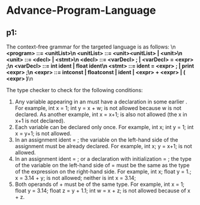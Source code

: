 # Advance-Program-Language

## p1:

The context-free grammar for the targeted language is as follows: \n
  **\<program> ::= \<unitList>\n
  \<unitList> ::= \<unit>\<unitList> | \<unit>\n
  \<unit> ::= \<decl> | \<stmt>\n
  \<decl> ::= \<varDecl> ; | \<varDecl> = \<expr> ;\n
  \<varDecl> ::= int ident | float ident\n
  \<stmt> ::= ident = \<expr> ; | print \<expr> ;\n
  \<expr> ::= intconst | floatconst | ident | \<expr> + \<expr> | ( \<expr> )**\n
  
The type checker to check for the following conditions:
  1) Any variable appearing in an <expr> must have a declaration in some earlier <decl>. For example, int x = 1; int y = x + w; is not allowed because w is not declared. As another example, int x = x+1; is also not allowed (the x in x+1 is not declared).
  2) Each variable can be declared only once. For example, int x; int y = 1; int x = y+1; is not allowed.
  3) In an assignment ident = <expr> ; the variable on the left-hand side of the assignment must be already declared. For example, int x; y = x+1; is not allowed.
  4) In an assignment ident = <expr> ; or a declaration with initialization <varDecl> = <expr> ; the type of the variable on the left-hand side of = must be the same as the type of the expression on the right-hand side. For example, int x; float y = 1.; x = 3.14 + y; is not allowed; neither is int x = 3.14;
  5) Both operands of + must be of the same type. For example, int x = 1; float y = 3.14; float z = y + 1.1; int w = x + z; is not allowed because of x + z.
